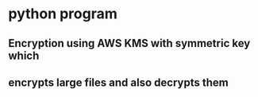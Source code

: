 # python program

## Encryption using AWS KMS with  symmetric key which 
## encrypts large files and also decrypts them

